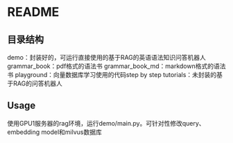# README

## 目录结构

demo：封装好的，可运行直接使用的基于RAG的英语语法知识问答机器人
grammar_book：pdf格式的语法书
grammar_book_md：markdown格式的语法书
playground：向量数据库学习使用的代码step by step
tutorials：未封装的基于RAG的问答机器人

## Usage

使用GPU1服务器的rag环境，运行demo/main.py。可针对性修改query、embedding model和milvus数据库
